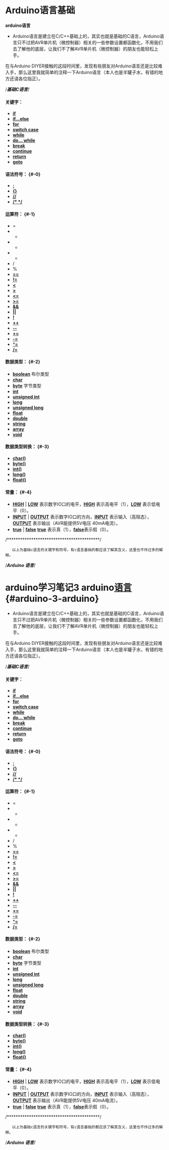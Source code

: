 # Arduino语言基础

**arduino语言**

*   Arduino语言是建立在C/C++基础上的，其实也就是基础的C语言，Arduino语言只不过把AVR单片机（微控制器）相关的一些参数设置都函数化，不用我们去了解他的底层，让我们不了解AVR单片机（微控制器）的朋友也能轻松上手。

在与Arduino DIYER接触的这段时间里，发现有些朋友对Arduino语言还是比较难入手，那么这里我就简单的注释一下Arduino语言（本人也是半罐子水，有错的地方还请各位指正）。

/*************基础C语言*************/

#### 关键字：

*   [**if**](http://arduino.cc/en/Reference/If)
*   [**if...else**](http://arduino.cc/en/Reference/Else)
*   [**for**](http://arduino.cc/en/Reference/For)
*   [**switch case**](http://arduino.cc/en/Reference/SwitchCase)
*   [**while**](http://arduino.cc/en/Reference/While)
*   [**do... while**](http://arduino.cc/en/Reference/DoWhile)
*   [**break**](http://arduino.cc/en/Reference/Break)
*   [**continue**](http://arduino.cc/en/Reference/Continue)
*   [**return**](http://arduino.cc/en/Reference/Return)
*   [**goto**](http://arduino.cc/en/Reference/Goto)

#### 语法符号： {#-0}

*   [**;**](http://arduino.cc/en/Reference/SemiColon)
*   [**{}**](http://arduino.cc/en/Reference/Braces)
*   [**//**](http://arduino.cc/en/Reference/Comments)
*   [**/* */**](http://arduino.cc/en/Reference/Comments)

#### 运算符： {#-1}

*   =
*   +
*   -
*   *
*   /
*   %
*   [**==**](http://arduino.cc/en/Reference/If)
*   [**!=**](http://arduino.cc/en/Reference/If)
*   [**<**](http://arduino.cc/en/Reference/If)
*   [**>**](http://arduino.cc/en/Reference/If)
*   [**<=**](http://arduino.cc/en/Reference/If)
*   [**>=**](http://arduino.cc/en/Reference/If)
*   [**&&**](http://arduino.cc/en/Reference/Boolean)
*   [**||**](http://arduino.cc/en/Reference/Boolean)
*   [**!**](http://arduino.cc/en/Reference/Boolean)
*   [**++**](http://arduino.cc/en/Reference/Increment)
*   [**--**](http://arduino.cc/en/Reference/Increment)
*   [**+=**](http://arduino.cc/en/Reference/IncrementCompound)
*   [**-=**](http://arduino.cc/en/Reference/IncrementCompound)
*   [***=**](http://arduino.cc/en/Reference/IncrementCompound)
*   [**/=**](http://arduino.cc/en/Reference/IncrementCompound)

#### 数据类型： {#-2}

*   [**boolean**](http://arduino.cc/en/Reference/BooleanVariables) 布尔类型
*   [**char**](http://arduino.cc/en/Reference/Char)
*   [**byte**](http://arduino.cc/en/Reference/Byte) 字节类型
*   [**int**](http://arduino.cc/en/Reference/Int)
*   [**unsigned int**](http://arduino.cc/en/Reference/UnsignedInt)
*   [**long**](http://arduino.cc/en/Reference/Long)
*   [**unsigned long**](http://arduino.cc/en/Reference/UnsignedLong)
*   [**float**](http://arduino.cc/en/Reference/Float)
*   [**double**](http://arduino.cc/en/Reference/Double)
*   [**string**](http://arduino.cc/en/Reference/String)
*   [**array**](http://arduino.cc/en/Reference/Array)
*   [**void**](http://arduino.cc/en/Reference/Void)

#### 数据类型转换： {#-3}

*   [**char()**](http://arduino.cc/en/Reference/CharCast)
*   [**byte()**](http://arduino.cc/en/Reference/ByteCast)
*   [**int()**](http://arduino.cc/en/Reference/IntCast)
*   [**long()**](http://arduino.cc/en/Reference/LongCast)
*   [**float()**](http://arduino.cc/en/Reference/FloatCast)

#### 常量： {#-4}

*   [**HIGH**](http://arduino.cc/en/Reference/Constants) | [**LOW**](http://arduino.cc/en/Reference/Constants)     表示数字IO口的电平，[**HIGH**](http://arduino.cc/en/Reference/Constants) 表示高电平（1），[**LOW**](http://arduino.cc/en/Reference/Constants) 表示低电平（0）。
*   [**INPUT**](http://arduino.cc/en/Reference/Constants) | [**OUTPUT**](http://arduino.cc/en/Reference/Constants) 表示数字IO口的方向，[**INPUT**](http://arduino.cc/en/Reference/Constants) 表示输入（高阻态），[**OUTPUT**](http://arduino.cc/en/Reference/Constants)   表示输出（AVR能提供5V电压 40mA电流）。
*   [**true**](http://arduino.cc/en/Reference/Constants) | [**false**](http://arduino.cc/en/Reference/Constants)   [**true**](http://arduino.cc/en/Reference/Constants) 表示真（1），[**false**](http://arduino.cc/en/Reference/Constants)表示假（0）。

/******************************************/

       以上为基础c语言的关键字和符号，有c语言基础的都应该了解其含义，这里也不作过多的解释。

/*************Arduino 语言*************/
# arduino学习笔记3 arduino[语言](http://www.xici.net/d143561461.htm) {#arduino-3-arduino}

*   Arduino语言是建立在C/C++基础上的，其实也就是基础的C语言，Arduino语言只不过把AVR单片机（微控制器）相关的一些参数设置都函数化，不用我们去了解他的底层，让我们不了解AVR单片机（微控制器）的朋友也能轻松上手。

在与Arduino DIYER接触的这段时间里，发现有些朋友对Arduino语言还是比较难入手，那么这里我就简单的注释一下Arduino语言（本人也是半罐子水，有错的地方还请各位指正）。

/*************基础C语言*************/

#### 关键字：

*   [**if**](http://arduino.cc/en/Reference/If)
*   [**if...else**](http://arduino.cc/en/Reference/Else)
*   [**for**](http://arduino.cc/en/Reference/For)
*   [**switch case**](http://arduino.cc/en/Reference/SwitchCase)
*   [**while**](http://arduino.cc/en/Reference/While)
*   [**do... while**](http://arduino.cc/en/Reference/DoWhile)
*   [**break**](http://arduino.cc/en/Reference/Break)
*   [**continue**](http://arduino.cc/en/Reference/Continue)
*   [**return**](http://arduino.cc/en/Reference/Return)
*   [**goto**](http://arduino.cc/en/Reference/Goto)

#### 语法符号： {#-0}

*   [**;**](http://arduino.cc/en/Reference/SemiColon)
*   [**{}**](http://arduino.cc/en/Reference/Braces)
*   [**//**](http://arduino.cc/en/Reference/Comments)
*   [**/* */**](http://arduino.cc/en/Reference/Comments)

#### 运算符： {#-1}

*   =
*   +
*   -
*   *
*   /
*   %
*   [**==**](http://arduino.cc/en/Reference/If)
*   [**!=**](http://arduino.cc/en/Reference/If)
*   [**<**](http://arduino.cc/en/Reference/If)
*   [**>**](http://arduino.cc/en/Reference/If)
*   [**<=**](http://arduino.cc/en/Reference/If)
*   [**>=**](http://arduino.cc/en/Reference/If)
*   [**&&**](http://arduino.cc/en/Reference/Boolean)
*   [**||**](http://arduino.cc/en/Reference/Boolean)
*   [**!**](http://arduino.cc/en/Reference/Boolean)
*   [**++**](http://arduino.cc/en/Reference/Increment)
*   [**--**](http://arduino.cc/en/Reference/Increment)
*   [**+=**](http://arduino.cc/en/Reference/IncrementCompound)
*   [**-=**](http://arduino.cc/en/Reference/IncrementCompound)
*   [***=**](http://arduino.cc/en/Reference/IncrementCompound)
*   [**/=**](http://arduino.cc/en/Reference/IncrementCompound)

#### 数据类型： {#-2}

*   [**boolean**](http://arduino.cc/en/Reference/BooleanVariables) 布尔类型
*   [**char**](http://arduino.cc/en/Reference/Char)
*   [**byte**](http://arduino.cc/en/Reference/Byte) 字节类型
*   [**int**](http://arduino.cc/en/Reference/Int)
*   [**unsigned int**](http://arduino.cc/en/Reference/UnsignedInt)
*   [**long**](http://arduino.cc/en/Reference/Long)
*   [**unsigned long**](http://arduino.cc/en/Reference/UnsignedLong)
*   [**float**](http://arduino.cc/en/Reference/Float)
*   [**double**](http://arduino.cc/en/Reference/Double)
*   [**string**](http://arduino.cc/en/Reference/String)
*   [**array**](http://arduino.cc/en/Reference/Array)
*   [**void**](http://arduino.cc/en/Reference/Void)

#### 数据类型转换： {#-3}

*   [**char()**](http://arduino.cc/en/Reference/CharCast)
*   [**byte()**](http://arduino.cc/en/Reference/ByteCast)
*   [**int()**](http://arduino.cc/en/Reference/IntCast)
*   [**long()**](http://arduino.cc/en/Reference/LongCast)
*   [**float()**](http://arduino.cc/en/Reference/FloatCast)

#### 常量： {#-4}

*   [**HIGH**](http://arduino.cc/en/Reference/Constants) | [**LOW**](http://arduino.cc/en/Reference/Constants)     表示数字IO口的电平，[**HIGH**](http://arduino.cc/en/Reference/Constants) 表示高电平（1），[**LOW**](http://arduino.cc/en/Reference/Constants) 表示低电平（0）。
*   [**INPUT**](http://arduino.cc/en/Reference/Constants) | [**OUTPUT**](http://arduino.cc/en/Reference/Constants) 表示数字IO口的方向，[**INPUT**](http://arduino.cc/en/Reference/Constants) 表示输入（高阻态），[**OUTPUT**](http://arduino.cc/en/Reference/Constants)   表示输出（AVR能提供5V电压 40mA电流）。
*   [**true**](http://arduino.cc/en/Reference/Constants) | [**false**](http://arduino.cc/en/Reference/Constants)   [**true**](http://arduino.cc/en/Reference/Constants) 表示真（1），[**false**](http://arduino.cc/en/Reference/Constants)表示假（0）。

/******************************************/

       以上为基础c语言的关键字和符号，有c语言基础的都应该了解其含义，这里也不作过多的解释。

/*************Arduino 语言*************/